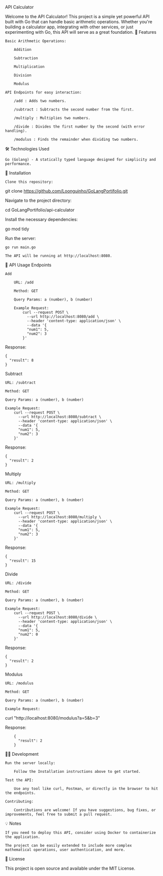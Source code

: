 API Calculator

Welcome to the API Calculator! This project is a simple yet powerful API built with Go that can handle basic arithmetic operations. Whether you're building a calculator app, integrating with other services, or just experimenting with Go, this API will serve as a great foundation.
🚀 Features

    Basic Arithmetic Operations:

        Addition

        Subtraction

        Multiplication

        Division

        Modulus

    API Endpoints for easy interaction:

        /add : Adds two numbers.

        /subtract : Subtracts the second number from the first.

        /multiply : Multiplies two numbers.

        /divide : Divides the first number by the second (with error handling).

        /modulus : Finds the remainder when dividing two numbers.

🛠️ Technologies Used

    Go (Golang) - A statically typed language designed for simplicity and performance.

🔧 Installation

    Clone this repository:

git clone https://github.com/Loonguinho/GoLangPortifolio.git

Navigate to the project directory:

cd GoLangPortifolio/api-calculator

Install the necessary dependencies:

go mod tidy

Run the server:

    go run main.go

    The API will be running at http://localhost:8080.

📡 API Usage
Endpoints

    Add

        URL: /add

        Method: GET

        Query Params: a (number), b (number)

        Example Request:
            curl --request POST \
              --url http://localhost:8080/add \
              --header 'content-type: application/json' \
              --data '{
              "num1": 5,
              "num2": 3
            }'
        


Response:

    {
      "result": 8
    }

Subtract

    URL: /subtract

    Method: GET

    Query Params: a (number), b (number)

    Example Request:
        curl --request POST \
          --url http://localhost:8080/subtract \
          --header 'content-type: application/json' \
          --data '{
          "num1": 5,
          "num2": 3
        }'


Response:

    {
      "result": 2
    }

Multiply

    URL: /multiply

    Method: GET

    Query Params: a (number), b (number)

    Example Request:
        curl --request POST \
          --url http://localhost:8080/multiply \
          --header 'content-type: application/json' \
          --data '{
          "num1": 5,
          "num2": 3
        }'


Response:

    {
      "result": 15
    }

Divide

    URL: /divide

    Method: GET

    Query Params: a (number), b (number)

    Example Request:
        curl --request POST \
          --url http://localhost:8080/divide \
          --header 'content-type: application/json' \
          --data '{
          "num1": 5,
          "num2": 0
        }'


Response:

    {
      "result": 2
    }

Modulus

    URL: /modulus

    Method: GET

    Query Params: a (number), b (number)

    Example Request:

curl "http://localhost:8080/modulus?a=5&b=3"

Response:

        {
          "result": 2
        }

🧑‍💻 Development

    Run the server locally:

        Follow the Installation instructions above to get started.

    Test the API:

        Use any tool like curl, Postman, or directly in the browser to hit the endpoints.

    Contributing:

        Contributions are welcome! If you have suggestions, bug fixes, or improvements, feel free to submit a pull request.

💡 Notes

    If you need to deploy this API, consider using Docker to containerize the application.

    The project can be easily extended to include more complex mathematical operations, user authentication, and more.

📜 License

This project is open source and available under the MIT License.

